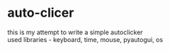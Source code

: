 # auto-clicer
this is my attempt to write a simple autoclicker <br>
used libraries - keyboard, time, mouse, pyautogui, os
